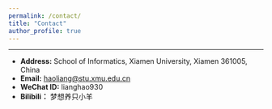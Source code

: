 ```yaml
---
permalink: /contact/
title: "Contact"
author_profile: true
---
```


***

* **Address:** School of Informatics, Xiamen University, Xiamen 361005, China  
* **Email:** haoliang@stu.xmu.edu.cn
* **WeChat ID:** lianghao930
* **Bilibili：** 梦想养只小羊